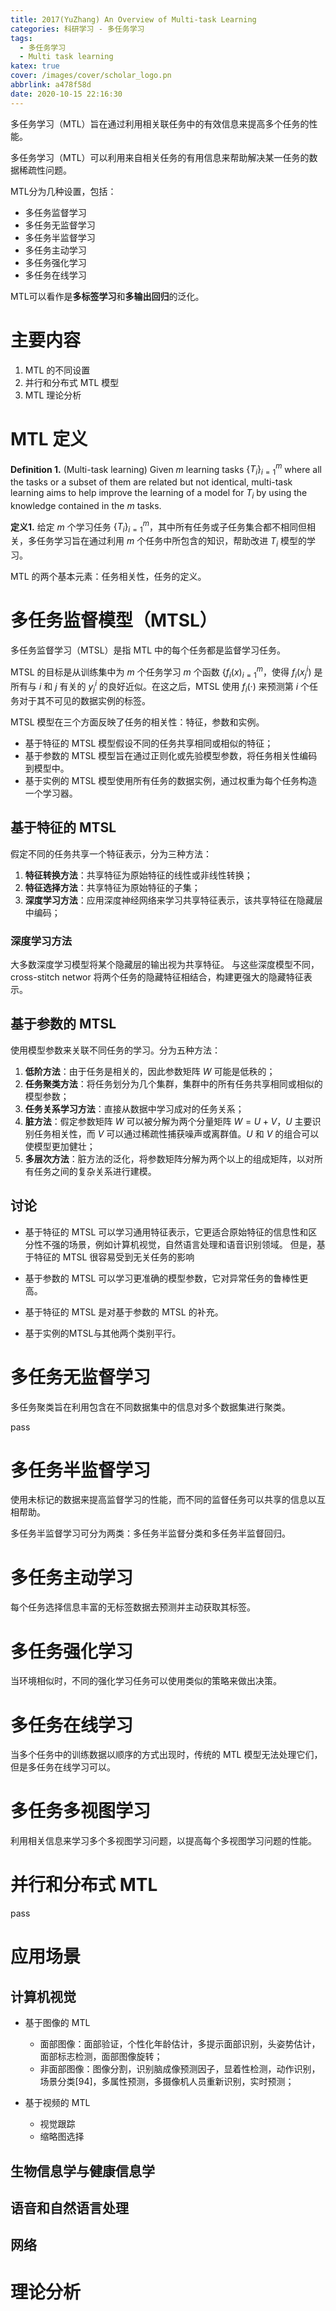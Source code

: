 ```yaml
---
title: 2017(YuZhang) An Overview of Multi-task Learning
categories: 科研学习 - 多任务学习
tags:
  - 多任务学习
  - Multi task learning
katex: true
cover: /images/cover/scholar_logo.pn
abbrlink: a478f58d
date: 2020-10-15 22:16:30
---
```



多任务学习（MTL）旨在通过利用相关联任务中的有效信息来提高多个任务的性能。

多任务学习（MTL）可以利用来自相关任务的有用信息来帮助解决某一任务的数据稀疏性问题。

MTL分为几种设置，包括：

- 多任务监督学习
- 多任务无监督学习
- 多任务半监督学习
- 多任务主动学习
- 多任务强化学习
- 多任务在线学习

MTL可以看作是**多标签学习**和**多输出回归**的泛化。

# 主要内容

1. MTL 的不同设置
2. 并行和分布式 MTL 模型
3. MTL 理论分析

# MTL 定义

**Definition 1.** (Multi-task learning) Given $m$ learning tasks $\{T_i\}^m_{i=1}$ where all the tasks or a subset of them are related but not identical, multi-task learning aims to help improve the learning of a model for $T_i$ by using the knowledge contained in the $m$ tasks.

**定义1.** 给定 $m$ 个学习任务 $\{T_i\}^m_{i=1}$，其中所有任务或子任务集合都不相同但相关，多任务学习旨在通过利用 $m$ 个任务中所包含的知识，帮助改进 $T_i$ 模型的学习。

MTL 的两个基本元素：任务相关性，任务的定义。

# 多任务监督模型（MTSL）

多任务监督学习（MTSL）是指 MTL 中的每个任务都是监督学习任务。

MTSL 的目标是从训练集中为 $m$ 个任务学习 $m$ 个函数 $\{f_i(x)^m_{i=1}$，使得 $f_i(x^i_j)$ 是所有与 $i$ 和 $j$ 有关的 $y^i_j$ 的良好近似。在这之后，MTSL 使用 $f_i(·)$ 来预测第 $i$ 个任务对于其不可见的数据实例的标签。


MTSL 模型在三个方面反映了任务的相关性：特征，参数和实例。

- 基于特征的 MTSL 模型假设不同的任务共享相同或相似的特征；
- 基于参数的 MTSL 模型旨在通过正则化或先验模型参数，将任务相关性编码到模型中。
- 基于实例的 MTSL 模型使用所有任务的数据实例，通过权重为每个任务构造一个学习器。

## 基于特征的 MTSL

假定不同的任务共享一个特征表示，分为三种方法：

1. **特征转换方法**：共享特征为原始特征的线性或非线性转换；
2. **特征选择方法**：共享特征为原始特征的子集；
3. **深度学习方法**：应用深度神经网络来学习共享特征表示，该共享特征在隐藏层中编码；

### 深度学习方法

大多数深度学习模型将某个隐藏层的输出视为共享特征。 与这些深度模型不同， cross-stitch networ 将两个任务的隐藏特征相结合，构建更强大的隐藏特征表示。

## 基于参数的 MTSL

使用模型参数来关联不同任务的学习。分为五种方法： 

1. **低阶方法**：由于任务是相关的，因此参数矩阵 $W$ 可能是低秩的；
2. **任务聚类方法**：将任务划分为几个集群，集群中的所有任务共享相同或相似的模型参数；
3. **任务关系学习方法**：直接从数据中学习成对的任务关系；
4. **脏方法**：假定参数矩阵 $W$ 可以被分解为两个分量矩阵 $W = U + V$，$U$ 主要识别任务相关性，而 $V$ 可以通过稀疏性捕获噪声或离群值。$U$ 和 $V$ 的组合可以使模型更加健壮；
5. **多层次方法**：脏方法的泛化，将参数矩阵分解为两个以上的组成矩阵，以对所有任务之间的复杂关系进行建模。

## 讨论

- 基于特征的 MTSL 可以学习通用特征表示，它更适合原始特征的信息性和区分性不强的场景，例如计算机视觉，自然语言处理和语音识别领域。
  但是，基于特征的 MTSL 很容易受到无关任务的影响
  
- 基于参数的 MTSL 可以学习更准确的模型参数，它对异常任务的鲁棒性更高。

- 基于特征的 MTSL 是对基于参数的 MTSL 的补充。

- 基于实例的MTSL与其他两个类别平行。

# 多任务无监督学习

多任务聚类旨在利用包含在不同数据集中的信息对多个数据集进行聚类。

pass

# 多任务半监督学习

使用未标记的数据来提高监督学习的性能，而不同的监督任务可以共享的信息以互相帮助。

多任务半监督学习可分为两类：多任务半监督分类和多任务半监督回归。

# 多任务主动学习

每个任务选择信息丰富的无标签数据去预测并主动获取其标签。

# 多任务强化学习

当环境相似时，不同的强化学习任务可以使用类似的策略来做出决策。

# 多任务在线学习

当多个任务中的训练数据以顺序的方式出现时，传统的 MTL 模型无法处理它们，但是多任务在线学习可以。

# 多任务多视图学习

利用相关信息来学习多个多视图学习问题，以提高每个多视图学习问题的性能。

# 并行和分布式 MTL

pass

# 应用场景

## 计算机视觉

- 基于图像的 MTL
  - 面部图像：面部验证，个性化年龄估计，多提示面部识别，头姿势估计，面部标志检测，面部图像旋转；
  - 非面部图像：图像分割，识别脑成像预测因子，显着性检测，动作识别，场景分类[94]，多属性预测，多摄像机人员重新识别，实时预测；

- 基于视频的 MTL
  - 视觉跟踪
  - 缩略图选择

## 生物信息学与健康信息学

## 语音和自然语言处理

## 网络

# 理论分析


